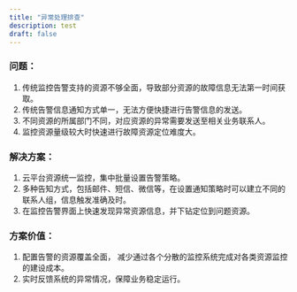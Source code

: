 ```yaml
---
title: "异常处理排查"
description: test
draft: false
---
```



### 问题：

1. 传统监控告警支持的资源不够全面，导致部分资源的故障信息无法第一时间获取。
2. 传统告警信息通知方式单一，无法方便快捷进行告警信息的发送。
3. 不同资源的所属部门不同，对应资源的异常需要发送至相关业务联系人。
4. 监控资源量级较大时快速进行故障资源定位难度大。

### 解决方案：

1. 云平台资源统一监控，集中批量设置告警策略。
2. 多种告知方式，包括邮件、短信、微信等，在设置通知策略时可以建立不同的联系人组，信息触发准确及时。
3. 在监控告警界面上快速发现异常资源信息，并下钻定位到问题资源。

### 方案价值：

1. 配置告警的资源覆盖全面， 减少通过各个分散的监控系统完成对各类资源监控的建设成本。
2. 实时反馈系统的异常情况，保障业务稳定运行。